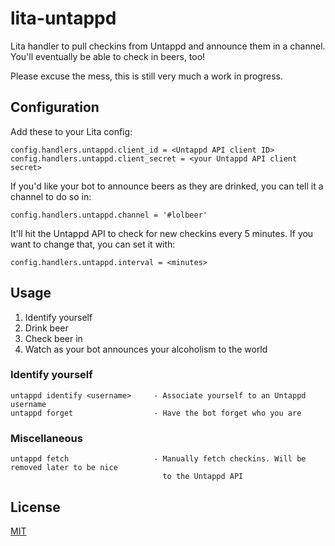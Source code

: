 # lita-untappd

Lita handler to pull checkins from Untappd and announce them in a channel. You'll eventually be able to check in beers, too!

Please excuse the mess, this is still very much a work in progress.

## Configuration

Add these to your Lita config:
```
config.handlers.untappd.client_id = <Untappd API client ID>
config.handlers.untappd.client_secret = <your Untappd API client secret>
```

If you'd like your bot to announce beers as they are drinked, you can tell it a channel to do so in:

```
config.handlers.untappd.channel = '#lolbeer'
```

It'll hit the Untappd API to check for new checkins every 5 minutes. If you want to change that, you can set it with:
```
config.handlers.untappd.interval = <minutes>
```


## Usage
1. Identify yourself
2. Drink beer
3. Check beer in
4. Watch as your bot announces your alcoholism to the world

### Identify yourself
```
untappd identify <username>     - Associate yourself to an Untappd username
untappd forget                  - Have the bot forget who you are
```

### Miscellaneous
```
untappd fetch                   - Manually fetch checkins. Will be removed later to be nice 
                                  to the Untappd API
```

## License

[MIT](http://opensource.org/licenses/MIT)
